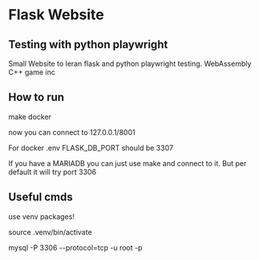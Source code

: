 # Flask Website 
## Testing with python playwright

Small Website to leran flask and python playwright testing. 
WebAssembly C++ game inc

## How to run
make docker

now you can connect to 127.0.0.1/8001

For docker .env FLASK_DB_PORT should be 3307

If you have a MARIADB you can just use make and connect to it. But per default it will try port 3306

## Useful cmds

use venv packages!

source .venv/bin/activate

mysql -P 3306 --protocol=tcp -u root -p
